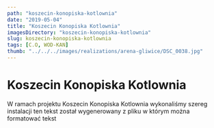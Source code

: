 ```yaml
---
path: "koszecin-konopiska-kotlownia"
date: "2019-05-04"
title: "Koszecin Konopiska Kotlownia"
imagesDirectory: "koszecin-konopiska-kotlownia"
slug: koszecin-konopiska-kotlownia
tags: [C.O, WOD-KAN]
thumb: "../../../images/realizations/arena-gliwice/DSC_0038.jpg"
---
```


# Koszecin Konopiska Kotlownia

W ramach projektu Koszecin Konopiska Kotlownia wykonaliśmy szereg instalacji 
ten tekst został wygenerowany z pliku w którym można formatować tekst
